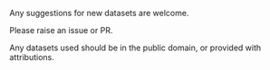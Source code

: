 Any suggestions for new datasets are welcome.

Please raise an issue or PR.

Any datasets used should be in the public domain, or provided with attributions.
